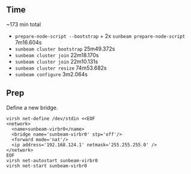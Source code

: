 ## Time

~173 min total

- `prepare-node-script --bootstrap` + 2x `sunbeam prepare-node-script` 7m16.604s
- `sunbeam cluster bootstrap` 25m49.372s
- `sunbeam cluster join` 22m18.170s
- `sunbeam cluster join` 22m10.131s
- `sunbeam cluster resize` 74m53.682s
- `sunbeam configure` 3m2.064s

## Prep

Define a new bridge.

```
virsh net-define /dev/stdin <<EOF
<network>
  <name>sunbeam-virbr0</name>
  <bridge name='sunbeam-virbr0' stp='off'/>
  <forward mode='nat'/>
  <ip address='192.168.124.1' netmask='255.255.255.0' />
</network>
EOF
virsh net-autostart sunbeam-virbr0
virsh net-start sunbeam-virbr0
```
